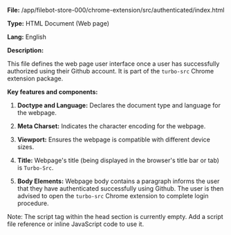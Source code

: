 **File:** /app/filebot-store-000/chrome-extension/src/authenticated/index.html

**Type:** HTML Document (Web page)

**Lang:** English

**Description:**

This file defines the web page user interface once a user has successfully authorized using their Github account. It is part of the `turbo-src` Chrome extension package.

**Key features and components:**

1. **Doctype and Language:** Declares the document type and language for the webpage.

2. **Meta Charset:** Indicates the character encoding for the webpage.  

3. **Viewport:** Ensures the webpage is compatible with different device sizes.

4. **Title:** Webpage's title (being displayed in the browser's title bar or tab) is `Turbo-Src`.

5. **Body Elements:** Webpage body contains a paragraph informs the user that they have authenticated successfully using Github. The user is then advised to open the `turbo-src` Chrome extension to complete login procedure.

Note: The script tag within the head section is currently empty. Add a script file reference or inline JavaScript code to use it.
